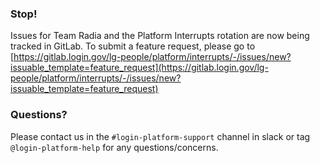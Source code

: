 ### Stop!

Issues for Team Radia and the Platform Interrupts rotation are now being tracked in GitLab.  To submit a feature request, please go to [https://gitlab.login.gov/lg-people/platform/interrupts/-/issues/new?issuable_template=feature_request](https://gitlab.login.gov/lg-people/platform/interrupts/-/issues/new?issuable_template=feature_request)

### Questions?
Please contact us in the `#login-platform-support` channel in slack or tag `@login-platform-help` for any questions/concerns.